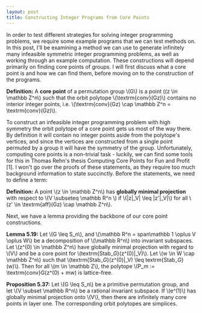 ```yaml
---
layout: post
title: Constructing Integer Programs from Core Points
---
```


In order to test different strategies for solving integer programming problems, we require some example programs that we can test methods on. In this post, I'll be examining a method we can use to generate infinitely many infeasible symmetric integer programming problems, as well as working through an example computation. These constructions will depend primarily on finding core points of groups. I will first discuss what a core point is and how we can find them, before moving on to the construction of the programs.

__Definition:__ A __core point__ of a permutation group \\(G\\) is a point \((z \in \mathbb Z^n\\) such that the orbit polytope \\(\textrm{conv}(Gz)\\) contains no interior integer points, i.e. \\(\textrm{conv}(Gz) \cap \mathbb Z^n = \textrm{conv}(Gz)\\).

To construct an infeasible integer programming problem with high symmetry the orbit polytope of a core point gets us most of the way there. By definition it will contain no integer points aside from the polytope's vertices, and since the vertices are constructed from a single point permuted by a group it will have the symmetry of the group. Unfortunately, computing core points is a non-trivial task - luckily, we can find some tools for this in Thomas Rehn's thesis Computing Core Points for Fun and Profit [1]. I won't go over the proofs of these statements, as they require too much background information to state succinctly. Before the statements, we need to define a term:

__Definition:__ A point \\(z \in \mathbb Z^n\\) has __globally minimal projection__ with respect to \\(V \subseteq \mathbb R^n \\) if \\(\|z|\_V\| \leq \|z'|\_V\|\\) for all \\(z' \in \textrm{aff}(Gz) \cap \mathbb Z^n\\).

Next, we have a lemma providing the backbone of our core point constructions.

__Lemma 5.19:__ Let \\(G \leq S_n\\), and \\(\mathbb R^n = span\mathbb 1 \oplus V \oplus W\\) be a decomposition of \\(\mathbb R^n\\) into invariant subspaces. Let \\(z^(0) \in \mathbb Z^n\\) have globally minimal projection with regard to \\(V\\) and be a core point for \\(textrm{Stab_$G$}(z^(0)|\_V)\\). Let \\(w \in W \cap \mathbb Z^n\\) such that \\(textrm{Stab_$G$}(z^(0)|\_V) \leq textrm{Stab_$G$}(w)\\). Then for all \\(m \in \mathbb Z\\), the polytope \\(P_m := \textrm{conv}G(z^(0) + mw) is lattice-free.

__Proposition 5.37:__ Let \\(G \leq S_n\\) be a primitive permutation group, and let \\(V \subset \mathbb R^n\\) be a rational invariant subspace. If \\(e^(1)\\) has globally minimal projection onto \\(V\\), then there are infinitely many core points in layer one. The corresponding orbit polytopes are simplices.


